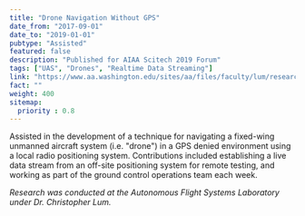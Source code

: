 ```yaml
---
title: "Drone Navigation Without GPS"
date_from: "2017-09-01"
date_to: "2019-01-01"
pubtype: "Assisted"
featured: false
description: "Published for AIAA Scitech 2019 Forum"
tags: ["UAS", "Drones", "Realtime Data Streaming"]
link: "https://www.aa.washington.edu/sites/aa/files/faculty/lum/research/afsl/publications/GPSDenied2019.pdf"
fact: ""
weight: 400
sitemap:
  priority : 0.8
---
```


Assisted in the development of a technique for navigating a fixed-wing unmanned aircraft system (i.e. "drone") in a GPS denied environment using a local radio positioning system. Contributions included establishing a live data stream from an off-site positioning system for remote testing, and working as part of the ground control operations team each week.

*Research was conducted at the Autonomous Flight Systems Laboratory under Dr. Christopher Lum.*